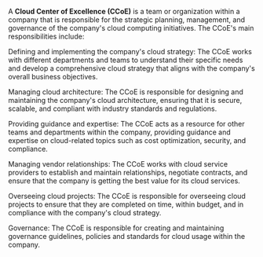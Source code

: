 A **Cloud Center of Excellence (CCoE)** is a team or organization within a company that is responsible for the strategic planning, management, and governance of the company's cloud computing initiatives. The CCoE's main responsibilities include:

Defining and implementing the company's cloud strategy: The CCoE works with different departments and teams to understand their specific needs and develop a comprehensive cloud strategy that aligns with the company's overall business objectives.

Managing cloud architecture: The CCoE is responsible for designing and maintaining the company's cloud architecture, ensuring that it is secure, scalable, and compliant with industry standards and regulations.

Providing guidance and expertise: The CCoE acts as a resource for other teams and departments within the company, providing guidance and expertise on cloud-related topics such as cost optimization, security, and compliance.

Managing vendor relationships: The CCoE works with cloud service providers to establish and maintain relationships, negotiate contracts, and ensure that the company is getting the best value for its cloud services.

Overseeing cloud projects: The CCoE is responsible for overseeing cloud projects to ensure that they are completed on time, within budget, and in compliance with the company's cloud strategy.

Governance: The CCoE is responsible for creating and maintaining governance guidelines, policies and standards for cloud usage within the company.